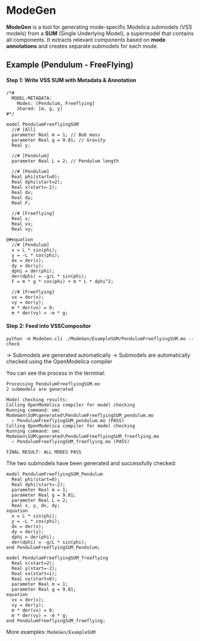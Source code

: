 # ModeGen

**ModeGen** is a tool for generating mode-specific Modelica submodels (VSS models) from a **SUM** (Single Underlying Model), a supermodel that contains all components. It extracts relevant components based on **mode annotations** and creates separate submodels for each mode.

## Example (Pendulum - FreeFlying)

#### Step 1: Write VSS SUM with Metadata & Annotation
```modelica
/*# 
  MODEL-METADATA:
    Modes: [Pendulum, Freeflying]
    Shared: [m, g, y]
#*/

model PendulumFreeflyingSUM
  //# [All]
  parameter Real m = 1; // Bob mass
  parameter Real g = 9.81; // Gravity
  Real y;

  //# [Pendulum]
  parameter Real L = 2; // Pendulum length

  //# [Pendulum]
  Real phi(start=0);
  Real dphi(start=2);
  Real x(start=-2);
  Real dx;
  Real dy;
  Real F;
  
  //# [Freeflying]
  Real x;  
  Real vx;
  Real vy;

@#equation
  //# [Pendulum]
  x = L * sin(phi);
  y = -L * cos(phi);
  dx = der(x);
  dy = der(y);
  dphi = der(phi);
  der(dphi) = -g/L * sin(phi);
  F = m * g * cos(phi) + m * L * dphi^2;
  
  //# [Freeflying]
  vx = der(x);
  vy = der(y);
  m * der(vx) = 0;
  m * der(vy) = -m * g;
```

#### Step 2: Feed into VSSCompositor
```
python -m ModeGen.cli ./ModeGen/ExampleSUM/PendulumFreeflyingSUM.mo --check
```

-> Submodels are generated automatically
-> Submodels are automatically checked using the OpenModelica compiler

You can see the process in the terminal:

```
Processing PendulumFreeflyingSUM.mo
2 submodels are generated

Model checking results:
Calling OpenModelica compiler for model checking
Running command: omc ModeGen\SUM\generated\PendulumFreeflyingSUM_pendulum.mo
  ✓ PendulumFreeflyingSUM_pendulum.mo (PASS)
Calling OpenModelica compiler for model checking
Running command: omc ModeGen\SUM\generated\PendulumFreeflyingSUM_freeflying.mo
  ✓ PendulumFreeflyingSUM_freeflying.mo (PASS)

FINAL RESULT: ALL MODES PASS
```

The two submodels have been generated and successfully checked:

```modelica
model PendulumFreeflyingSUM_Pendulum
  Real phi(start=0);
  Real dphi(start=-2);
  parameter Real m = 1;
  parameter Real g = 9.81;
  parameter Real L = 2;
  Real x, y, dx, dy;
equation 
  x = L * sin(phi); 
  y = -L * cos(phi); 
  dx = der(x); 
  dy = der(y); 
  dphi = der(phi); 
  der(dphi) = -g/L * sin(phi); 
end PendulumFreeflyingSUM_Pendulum;
```
```modelica
model PendulumFreeflyingSUM_freeflying
  Real x(start=2); 
  Real y(start=-2); 
  Real vx(start=1); 
  Real vy(start=0); 
  parameter Real m = 1; 
  parameter Real g = 9.81;
equation 
  vx = der(x); 
  vy = der(y);
  m * der(vx) = 0; 
  m * der(vy) = -m * g;
end PendulumFreeflyingSUM_freeflying; 
```

More examples: `ModeGen/ExampleSUM`
